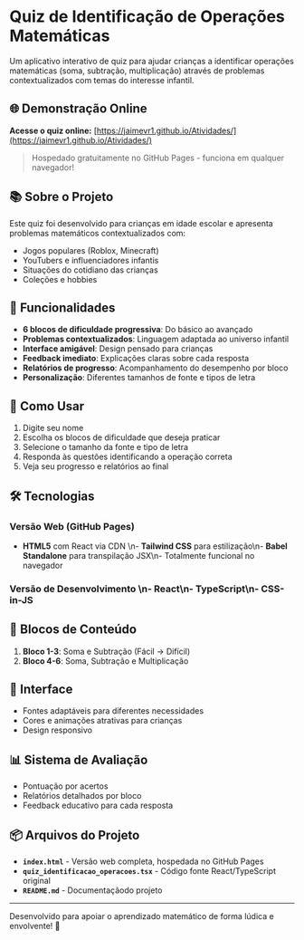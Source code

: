 # Quiz de Identificação de Operações Matemáticas

Um aplicativo interativo de quiz para ajudar crianças a identificar operações matemáticas (soma, subtração, multiplicação) através de problemas contextualizados com temas do interesse infantil.

## 🌐 Demonstração Online

**Acesse o quiz online:** [https://jaimevr1.github.io/Atividades/](https://jaimevr1.github.io/Atividades/)

> Hospedado gratuitamente no GitHub Pages - funciona em qualquer navegador!

## 📚 Sobre o Projeto

Este quiz foi desenvolvido para crianças em idade escolar e apresenta problemas matemáticos contextualizados com:
- Jogos populares (Roblox, Minecraft)
- YouTubers e influenciadores infantis
- Situações do cotidiano das crianças
- Coleções e hobbies

## 🎯 Funcionalidades

- **6 blocos de dificuldade progressiva**: Do básico ao avançado
- **Problemas contextualizados**: Linguagem adaptada ao universo infantil
- **Interface amigável**: Design pensado para crianças
- **Feedback imediato**: Explicações claras sobre cada resposta
- **Relatórios de progresso**: Acompanhamento do desempenho por bloco
- **Personalização**: Diferentes tamanhos de fonte e tipos de letra

## 🚀 Como Usar

1. Digite seu nome
2. Escolha os blocos de dificuldade que deseja praticar
3. Selecione o tamanho da fonte e tipo de letra
4. Responda às questões identificando a operação correta
5. Veja seu progresso e relatórios ao final

## 🛠️ Tecnologias

### Versão Web (GitHub Pages)
- **HTML5** com React via CDN  \n- **Tailwind CSS** para estilização\n- **Babel Standalone** para transpilação JSX\n- Totalmente funcional no navegador

### Versão de Desenvolvimento  \n- React\n- TypeScript\n- CSS-in-JS

## 📖 Blocos de Conteúdo

1. **Bloco 1-3**: Soma e Subtração (Fácil → Difícil)
2. **Bloco 4-6**: Soma, Subtração e Multiplicação

## 🎨 Interface

- Fontes adaptáveis para diferentes necessidades
- Cores e animações atrativas para crianças
- Design responsivo

## 📊 Sistema de Avaliação

- Pontuação por acertos
- Relatórios detalhados por bloco
- Feedback educativo para cada resposta

## 📦 Arquivos do Projeto

- **`index.html`** - Versão web completa, hospedada no GitHub Pages
- **`quiz_identificacao_operacoes.tsx`** - Código fonte React/TypeScript original
- **`README.md`** - Documentaçãodo projeto

---

Desenvolvido para apoiar o aprendizado matemático de forma lúdica e envolvente! 🌟